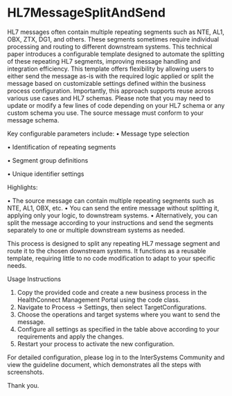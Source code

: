# HL7MessageSplitAndSend
HL7 messages often contain multiple repeating segments such as NTE, AL1, OBX, ZTX, DG1, and others. These segments sometimes require individual processing and routing to different downstream systems. This technical paper introduces a configurable template designed to automate the splitting of these repeating HL7 segments, improving message handling and integration efficiency.
This template offers flexibility by allowing users to either send the message as-is with the required logic applied or split the message based on customizable settings defined within the business process configuration. Importantly, this approach supports reuse across various use cases and HL7 schemas. Please note that you may need to update or modify a few lines of code depending on your HL7 schema or any custom schema you use. The source message must conform to your message schema.

Key configurable parameters include:
•	Message type selection

•	Identification of repeating segments

•	Segment group definitions

•	Unique identifier settings

Highlights:

•	The source message can contain multiple repeating segments such as NTE, AL1, OBX, etc.
•	You can send the entire message without splitting it, applying only your logic, to downstream systems.
•	Alternatively, you can split the message according to your instructions and send the segments separately to one or multiple downstream systems as needed.

This process is designed to split any repeating HL7 message segment and route it to the chosen downstream systems.  It functions as a reusable template, requiring little to no code modification to adapt to your specific needs.


Usage Instructions

1.	Copy the provided code and create a new business process in the HealthConnect Management Portal using the code class.
2.	Navigate to Process → Settings, then select TargetConfigurations. 
3.	Choose the operations and target systems where you want to send the message.
4.	Configure all settings as specified in the table above according to your requirements and apply the changes.
5.	Restart your process to activate the new configuration.

For detailed configuration, please log in to the InterSystems Community and view the guideline document, which demonstrates all the steps with screenshots.

Thank you.
